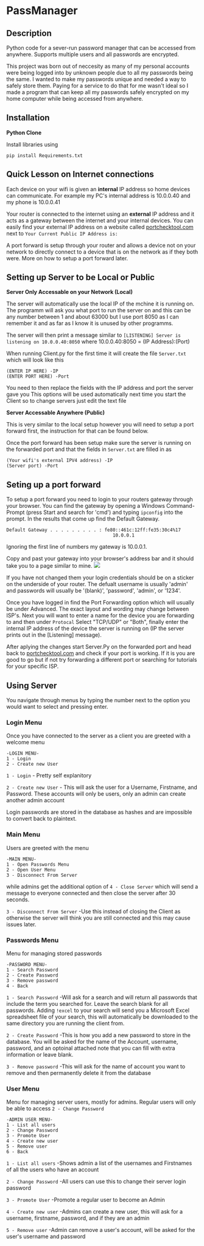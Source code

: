 # PassManager

## Description
Python code for a sever-run password manager that can be accessed from anywhere. Supports multiple users and all passwords are encrypted.

This project was born out of neccesity as many of my personal accounts were being logged into by unknown people due to all my passwords being the same.
I wanted to make my passwords unique and needed a way to safely store them. Paying for a service to do that for me wasn't ideal so I made a program that can keep
all my passwords safely encrypted on my home computer while being accessed from anywhere.

## Installation
**Python Clone**

Install libraries using

`pip install Requirements.txt`

## Quick Lesson on Internet connections

Each device on your wifi is given an **internal** IP address so home devices can communicate. For example my PC's internal address is 10.0.0.40 and my phone is 10.0.0.41

Your router is connected to the internet using an **external** IP address and it acts as a gateway between the internet and your internal devices.
You can easily find your external IP address on a website called [portchecktool.com](https://www.portchecktool.com/) next to `Your Current Public IP Address is:`

A port forward is setup through your router and allows a device not on your network to directly connect to a device that is on the network as if they both were.
More on how to setup a port forward later.

## Setting up Server to be Local or Public

**Server Only Accessable on your Network (Local)**

The server will automatically use the local IP of the mchine it is running on.
The programm will ask you what port to run the server on and this can be any number between 1 and about 63000 but I use port 8050 as I can remember it and
as far as I know it is unused by other programms.

The server will then print a message similar to `[LISTENING] Server is listening on 10.0.0.40:8050` where 10.0.0.40:8050 = (IP Address):(Port)

When running Client.py for the first time it will create the file `Server.txt` which will look like this

```
(ENTER IP HERE) -IP
(ENTER PORT HERE) -Port
```

You need to then replace the fields with the IP address and port the server gave you
This options will be used automatically next time you start the Client so to change servers just edit the text file

**Server Accessable Anywhere (Public)**

This is very similar to the local setup however you will need to setup a port forward first, the instruction for that can be found below.

Once the port forward has been setup make sure the server is running on the forwarded port and that the fields in `Server.txt` are filled in as 

```
(Your wifi's external IPV4 address) -IP
(Server port) -Port
```

## Seting up a port forward

To setup a port forward you need to login to your routers gateway through your browser. You can find the gateway by opening a Windows Command-Prompt 
(press Start and search for 'cmd') and typing `ipconfig` into the prompt. In the results that come up find the Default Gateway.
```
Default Gateway . . . . . . . . . : fe80::461c:12ff:fe35:30c4%17
                                       10.0.0.1
```
Ignoring the first line of numbers my gateway is 10.0.0.1.

Copy and past your gateway into your browser's address bar and it should take you to a page similar to mine.
![](https://user-images.githubusercontent.com/70239160/99212206-5a0c0880-277f-11eb-871f-4c16effde361.png)

If you have not changed them your login credentials should be on a sticker on the underside of your router. The defualt username is usually 'admin' and passwords will 
usually be '(blank)', 'password', 'admin', or '1234'.

Once you have logged in find the Port Forwarding option which will usually be under Advanced. The exact layout and wording may change between ISP's.
Next you will want to enter a name for the device you are forwarding to and then under `Protocal` Select "TCP/UDP" or "Both", finally enter the internal IP address 
of the device the server is running on (IP the server prints out in the [Listening] message).

After aplying the changes start Server.Py on the forwarded port and head back to [portchecktool.com](https://www.portchecktool.com/) and check if your port is working. 
If it is you are good to go but if not try forwarding a different port or searching for tutorials for your specific ISP.

## Using Server

You navigate through menus by typing the number next to the option you would want to select and pressing enter.

### Login Menu

Once you have connected to the server as a client you are greeted with a welcome menu
```
-LOGIN MENU-
1 - Login
2 - Create new User
```

`1 - Login`           - Pretty self explanitory

`2 - Create new User` - This will ask the user for a Username, Firstname, and Password. These accounts will only be users, only an admin can create another admin account

Login passwords are stored in the database as hashes and are impossible to convert back to plaintext.

### Main Menu

Users are greeted with the menu
```
-MAIN MENU-
1 - Open Passwords Menu
2 - Open User Menu
3 - Disconnect From Server
```
while admins get the additional option of `4 - Close Server` which will send a message to everyone connected and then close the server after 30 seconds.

`3 - Disconnect From Server` -Use this instead of closing the Client as otherwise the server will think you are still connected and this may cause issues later.

### Passwords Menu

Menu for managing stored passwords

```
-PASSWORD MENU-
1 - Search Password
2 - Create Password
3 - Remove password
4 - Back
```

`1 - Search Password` -Will ask for a search and will return all passwords that include the term you searched for. Leave the search blank for all passwords.
Adding `!excel` to your search will send you a Microsoft Excel spreadsheet file of your search, this will automatically be downloaded to the same directory you are running the client from.

`2 - Create Password` -This is how you add a new password to store in the database. You will be asked for the name of the Account, username, password, and an optoinal attached note that you can fill with extra information or leave blank.

`3 - Remove password` -This will ask for the name of account you want to remove and then permanently delete it from the database

### User Menu

Menu for managing server users, mostly for admins. Regular users will only be able to access `2 - Change Password`

```
-ADMIN USER MENU-
1 - List all users
2 - Change Password
3 - Promote User 
4 - Create new user
5 - Remove user
6 - Back
```

`1 - List all users` -Shows admin a list of the usernames and Firstnames of all the users who have an account

`2 - Change Password` -All users can use this to change their server login password

`3 - Promote User` -Promote a regular user to become an Admin

`4 - Create new user` -Admins can create a new user, this will ask for a username, firstname, password, and if they are an admin

`5 - Remove user` -Admin can remove a user's account, will be asked for the user's username and password
